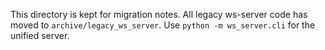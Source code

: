 This directory is kept for migration notes.
All legacy ws-server code has moved to `archive/legacy_ws_server`.
Use `python -m ws_server.cli` for the unified server.
